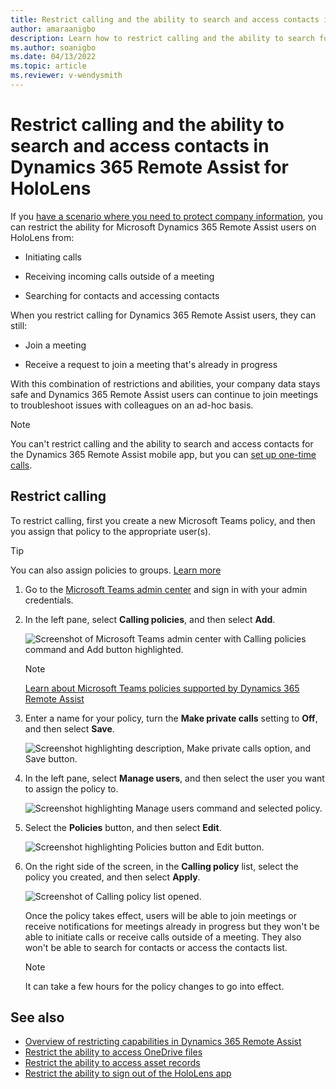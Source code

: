 ```yaml
---
title: Restrict calling and the ability to search and access contacts in Dynamics 365 Remote Assist for HoloLens
author: amaraanigbo
description: Learn how to restrict calling and the ability to search for contacts and access contacts in Microsoft Dynamics 365 Remote Assist
ms.author: soanigbo
ms.date: 04/13/2022
ms.topic: article
ms.reviewer: v-wendysmith
---
```


# Restrict calling and the ability to search and access contacts in Dynamics 365 Remote Assist for HoloLens

If you [have a scenario where you need to protect company information](restricted-mode-overview.md), you can restrict the ability for Microsoft Dynamics 365 Remote Assist users on HoloLens from:

- Initiating calls 

- Receiving incoming calls outside of a meeting

- Searching for contacts and accessing contacts

When you restrict calling for Dynamics 365 Remote Assist users, they can still:

- Join a meeting

- Receive a request to join a meeting that's already in progress

With this combination of restrictions and abilities, your company data stays safe and Dynamics 365 Remote Assist users can continue to join meetings to troubleshoot issues with colleagues on an ad-hoc basis. 

> [!NOTE]
> You can't restrict calling and the ability to search and access contacts for the Dynamics 365 Remote Assist mobile app, but you can [set up one-time calls](one-time-call.md). 

## Restrict calling

To restrict calling, first you create a new Microsoft Teams policy, and then you assign that policy to the appropriate user(s). 

> [!TIP]
> You can also assign policies to groups. [Learn more](/microsoftteams/assign-policies-users-and-groups) 

1. Go to the [Microsoft Teams admin center](https://admin.teams.microsoft.com) and sign in with your admin credentials.      

2. In the left pane, select **Calling policies**, and then select **Add**.

    ![Screenshot of Microsoft Teams admin center with Calling policies command and Add button highlighted.](media/restricted-mode-calling-add-policy.jpg "Screenshot of Microsoft Teams admin center with Calling policies command and Add button highlighted")
    
    > [!NOTE]
    > [Learn about Microsoft Teams policies supported by Dynamics 365 Remote Assist](/dynamics365/mixed-reality/remote-assist/teams-policies)

3. Enter a name for your policy, turn the **Make private calls** setting to **Off**, and then select **Save**. 

    ![Screenshot highlighting description, Make private calls option, and Save button.](media/restricted-mode-calling-turn-off-private-calls.jpg "Screenshot highlighting description, Make private calls option, and Save button")

4. In the left pane, select **Manage users**, and then select the user you want to assign the policy to. 

    ![Screenshot highlighting Manage users command and selected policy.](media/restricted-mode-calling-assign-user.jpg "Screenshot highlighting Manage users command and selected policy")

5. Select the **Policies** button, and then select **Edit**.

    ![Screenshot highlighting Policies button and Edit button.](media/restricted-mode-calling-edit.jpg "Screenshot highlighting Policies button and Edit button")

6. On the right side of the screen, in the **Calling policy** list, select the policy you created, and then select **Apply**.

    ![Screenshot of Calling policy list opened.](media/restricted-mode-calling-select-policy.jpg "Screenshot of Calling policy list opened")

   Once the policy takes effect, users will be able to join meetings or receive notifications for meetings already in progress but they won't be able to initiate calls or receive calls outside of a meeting. They also won't be able to search for contacts or access the contacts list. 

    > [!NOTE]
    > It can take a few hours for the policy changes to go into effect.

## See also

- [Overview of restricting capabilities in Dynamics 365 Remote Assist](restricted-mode-overview.md)
- [Restrict the ability to access OneDrive files](restricted-mode-files.md)
- [Restrict the ability to access asset records](restricted-mode-assets.md)
- [Restrict the ability to sign out of the HoloLens app](restricted-mode-signout.md)

